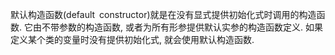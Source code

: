  默认构造函数(default constructor)就是在没有显式提供初始化式时调用的构造函数. 它由不带参数的构造函数, 或者为所有形参提供默认实参的构造函数定义. 如果定义某个类的变量时没有提供初始化式, 就会使用默认构造函数. 